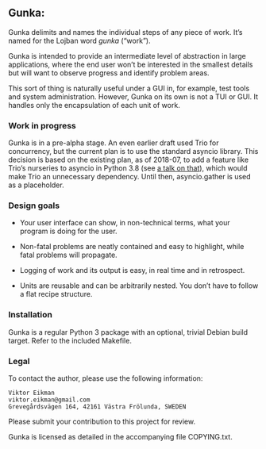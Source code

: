 ## Gunka:

Gunka delimits and names the individual steps of any piece of work.
It’s named for the Lojban word *gunka* (“work”).

Gunka is intended to provide an intermediate level of abstraction in large
applications, where the end user won’t be interested in the smallest details
but will want to observe progress and identify problem areas.

This sort of thing is naturally useful under a GUI in, for example, test tools
and system administration. However, Gunka on its own is not a TUI or GUI. It
handles only the encapsulation of each unit of work.

### Work in progress

Gunka is in a pre-alpha stage. An even earlier draft used Trio for concurrency,
but the current plan is to use the standard asyncio library. This decision is
based on the existing plan, as of 2018-07, to add a feature like Trio’s
nurseries to asyncio in Python 3.8 (see [a talk on that](https://www.youtube.com/watch?v=ReXxO_azV-w)), which would make Trio
an unnecessary dependency. Until then, asyncio.gather is used as a placeholder.

### Design goals

* Your user interface can show, in non-technical terms, what your program is
  doing for the user.

* Non-fatal problems are neatly contained and easy to highlight, while
  fatal problems will propagate.

* Logging of work and its output is easy, in real time and in retrospect.

* Units are reusable and can be arbitrarily nested. You don’t have to follow
  a flat recipe structure.

### Installation

Gunka is a regular Python 3 package with an optional, trivial Debian
build target. Refer to the included Makefile.

### Legal

To contact the author, please use the following information:

    Viktor Eikman
    viktor.eikman@gmail.com
    Grevegårdsvägen 164, 42161 Västra Frölunda, SWEDEN

Please submit your contribution to this project for review.

Gunka is licensed as detailed in the accompanying file COPYING.txt.
